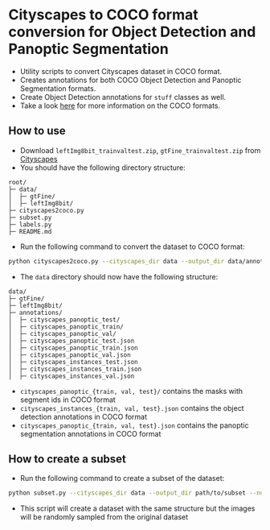 # Cityscapes to COCO format conversion for Object Detection and Panoptic Segmentation
- Utility scripts to convert Cityscapes dataset in COCO format.
- Creates annotations for both COCO Object Detection and Panoptic Segmentation formats.
- Create Object Detection annotations for `stuff` classes as well.
- Take a look [here](https://cocodataset.org/#format-data) for more information on the COCO formats.

## How to use
- Download `leftImg8bit_trainvaltest.zip`, `gtFine_trainvaltest.zip` from [Cityscapes](https://www.cityscapes-dataset.com/downloads/)
- You should have the following directory structure:
```
root/
├─ data/
│  ├─ gtFine/
│  ├─ leftImg8bit/
├─ cityscapes2coco.py
├─ subset.py
├─ labels.py
├─ README.md
```

- Run the following command to convert the dataset to COCO format:
```bash
python cityscapes2coco.py --cityscapes_dir data --output_dir data/annotations
```

- The `data` directory should now have the following structure:
```
data/
├─ gtFine/
├─ leftImg8bit/
├─ annotations/
│  ├─ cityscapes_panoptic_test/
│  ├─ cityscapes_panoptic_train/
│  ├─ cityscapes_panoptic_val/
│  ├─ cityscapes_panoptic_test.json
│  ├─ cityscapes_panoptic_train.json
│  ├─ cityscapes_panoptic_val.json
│  ├─ cityscapes_instances_test.json
│  ├─ cityscapes_instances_train.json
│  ├─ cityscapes_instances_val.json

```
- `cityscapes_panoptic_{train, val, test}/` contains the masks with segment ids in COCO format
- `cityscapes_instances_{train, val, test}.json` contains the object detection annotations in COCO format
- `cityscapes_panoptic_{train, val, test}.json` contains the panoptic segmentation annotations in COCO format

## How to create a subset
- Run the following command to create a subset of the dataset:
```bash
python subset.py --cityscapes_dir data --output_dir path/to/subset --num_images 100 --num_images_val 10 --num_images_test 10
```
- This script will create a dataset with the same structure but the images will be randomly sampled from the original dataset